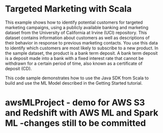 # Targeted Marketing with Scala

This example shows how to identify potential customers for targeted
marketing campaigns, using a publicly available banking and marketing
dataset from the University of California at Irvine  (UCI) repository.
This dataset contains information about customers as well as
descriptions of their behavior in response to previous marketing
contacts. You use this data to identify which customers are most
likely to subscribe to a new product. In the sample dataset, the
product is a bank term deposit. A bank term deposit is a deposit made
into a bank with a fixed interest rate that cannot be withdrawn for a
certain period of time, also known as a certificate of deposit (CD).

This code sample demonstrates how to use the Java SDK from Scala
to build and use the ML Model described in the Getting Started
tutorial.

# awsMLProject - demo for AWS S3 and Redshift with AWS ML and Spark ML -changes still to be committed
